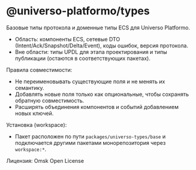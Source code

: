 # @universo-platformo/types

Базовые типы протокола и доменные типы ECS для Universo Platformo.

-   Область: компоненты ECS, сетевые DTO (Intent/Ack/Snapshot/Delta/Event), коды ошибок, версия протокола.
-   Вне области: типы UPDL для этапа проектирования и типы публикации (остаются в соответствующих пакетах).

Правила совместимости:

-   Не переименовывать существующие поля и не менять их семантику.
-   Добавлять новые поля только как опциональные, чтобы сохранять обратную совместимость.
-   Расширять объединения компонентов и событий добавлением новых ключей.

Установка (workspace):

-   Пакет расположен по пути `packages/universo-types/base` и подключается другими пакетами монорепозитория через `workspace:*`.

Лицензия: Omsk Open License
